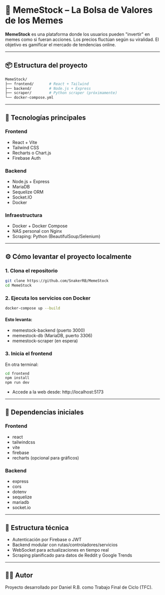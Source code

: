 # 🧠 MemeStock – La Bolsa de Valores de los Memes

**MemeStock** es una plataforma donde los usuarios pueden "invertir" en memes como si fueran acciones. Los precios fluctúan según su viralidad. El objetivo es gamificar el mercado de tendencias online.

---

## 📦 Estructura del proyecto

```bash
MemeStock/
├── frontend/       # React + Tailwind
├── backend/        # Node.js + Express
├── scraper/        # Python scraper (próximamente)
└── docker-compose.yml
```

---

## 🚀 Tecnologías principales

### Frontend
- React + Vite
- Tailwind CSS
- Recharts o Chart.js
- Firebase Auth

### Backend
- Node.js + Express
- MariaDB
- Sequelize ORM
- Socket.IO
- Docker

### Infraestructura
- Docker + Docker Compose
- NAS personal con Nginx
- Scraping: Python (BeautifulSoup/Selenium)

---

## ⚙️ Cómo levantar el proyecto localmente

### 1. Clona el repositorio

```bash
git clone https://github.com/SnakerRB/MemeStock
cd MemeStock
```

### 2. Ejecuta los servicios con Docker
```bash
docker-compose up --build
```
#### Esto levanta:
- memestock-backend (puerto 3000)
- memestock-db (MariaDB, puerto 3306)
- memestock-scraper (en espera)

### 3. Inicia el frontend
En otra terminal:
```bash
cd frontend
npm install
npm run dev
```
- Accede a la web desde: http://localhost:5173

---

## 📂 Dependencias iniciales

### Frontend
- react
- tailwindcss
- vite
- firebase
- recharts (opcional para gráficos)

### Backend
- express
- cors
- dotenv
- sequelize
- mariadb 
- socket.io

---

## 📑 Estructura técnica
- Autenticación por Firebase o JWT
- Backend modular con rutas/controladores/servicios
- WebSocket para actualizaciones en tiempo real
- Scraping planificado para datos de Reddit y Google Trends

---

## 🧑‍💻 Autor
Proyecto desarrollado por Daniel R.B. como Trabajo Final de Ciclo (TFC).